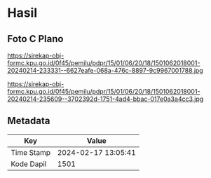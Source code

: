 # Hasil

## Foto C Plano

https://sirekap-obj-formc.kpu.go.id/0f45/pemilu/pdpr/15/01/06/20/18/1501062018001-20240214-233331--6627eafe-068a-476c-8897-9c9967001788.jpg

https://sirekap-obj-formc.kpu.go.id/0f45/pemilu/pdpr/15/01/06/20/18/1501062018001-20240214-235609--3702392d-1751-4ad4-bbac-017e0a3a4cc3.jpg


## Metadata

| Key        | Value               |
| ---------- | ------------------- |
| Time Stamp | 2024-02-17 13:05:41 |
| Kode Dapil | 1501                |



